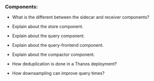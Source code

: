 ### Components:

- What is the different between the sidecar and receiver components?
  
- Explain about the store component.

- Explain about the query component.

- Explain about the query-frontend component.

- Explain about the compactor component.

- How deduplication is done in a Thanos deployment?

- How downsampling can improve query times?